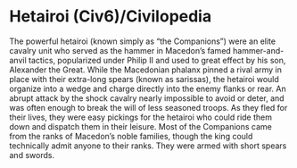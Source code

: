 # Hetairoi (Civ6)/Civilopedia

The powerful hetairoi (known simply as “the Companions”) were an elite cavalry unit who served as the hammer in Macedon’s famed hammer-and-anvil tactics, popularized under Philip II and used to great effect by his son, Alexander the Great. While the Macedonian phalanx pinned a rival army in place with their extra-long spears (known as sarissas), the hetairoi would organize into a wedge and charge directly into the enemy flanks or rear.
An abrupt attack by the shock cavalry nearly impossible to avoid or deter, and was often enough to break the will of less seasoned troops. As they fled for their lives, they were easy pickings for the hetairoi who could ride them down and dispatch them in their leisure.
Most of the Companions came from the ranks of Macedon’s noble families, though the king could technically admit anyone to their ranks. They were armed with short spears and swords.